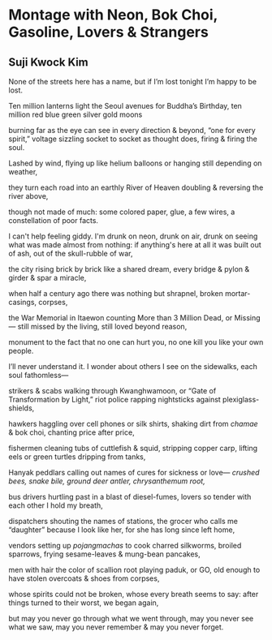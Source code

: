 # Montage with Neon, Bok Choi, Gasoline, Lovers & Strangers
## Suji Kwock Kim
None of the streets here has a name,
but if I’m lost
tonight I’m happy to be lost.

Ten million lanterns light the Seoul avenues
for Buddha’s Birthday,
ten million red blue green silver gold moons

burning far as the eye can see in every direction
& beyond,
“one for every spirit,”
voltage sizzling socket to socket
as thought does,
firing & firing the soul.

Lashed by wind, flying up like helium balloons
or hanging still
depending on weather,

they turn each road into an earthly River of Heaven
doubling & reversing
the river above,

though not made of much:
some colored paper, glue, a few wires,
a constellation of poor facts.

I can't help feeling giddy.
I'm drunk on neon, drunk on air,
drunk on seeing what was made
almost from nothing: if anything's here at all
it was built
out of ash, out of the skull-rubble of war,

the city rising brick by brick
like a shared dream,
every bridge & pylon & girder & spar a miracle,

when half a century ago
there was nothing
but shrapnel, broken mortar-casings, corpses,

the War Memorial in Itaewon counting
More than 3 Million Dead, or Missing—
still missed by the living, still loved beyond reason,

monument to the fact
that no one can hurt you, no one kill you
like your own people.

I’ll never understand it.
I wonder about others I see on the sidewalks,
each soul fathomless—

strikers & scabs walking through Kwanghwamoon,
or “Gate of Transformation by Light,”
riot police rapping nightsticks against plexiglass-shields,

hawkers haggling over cell phones or silk shirts,
shaking dirt from _chamae_ & bok choi,
chanting price after price,

fishermen cleaning tubs of cuttlefish & squid,
stripping copper carp,
lifting eels or green turtles dripping from tanks,

Hanyak peddlars calling out names of cures
for sickness or love—
 _crushed bees, snake bile, ground deer antler, chrysanthemum root,_

bus drivers hurtling past in a blast of diesel-fumes,
lovers so tender with each other
I hold my breath,

dispatchers shouting the names of stations,
the grocer who calls me “daughter” because I look like her,
for she has long since left home,

vendors setting up _pojangmachas_
to cook charred silkworms, broiled sparrows,
frying sesame-leaves  & mung-bean pancakes,

men with hair the color of scallion root
playing paduk, or GO,
old enough to have stolen overcoats & shoes from corpses,

whose spirits could not be broken,
whose every breath seems to say:
after things turned to their worst, we began again,

but may you never go through what we went through,
may you never see what we saw,
may you never remember & may you never forget.